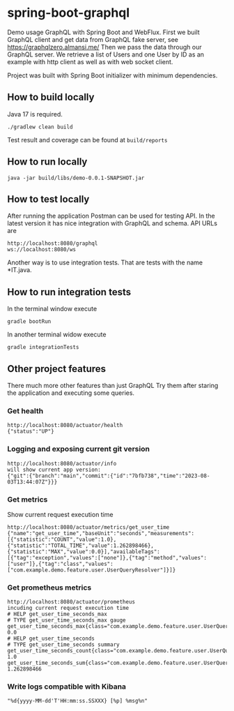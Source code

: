 # spring-boot-graphql

Demo usage GraphQL with Spring Boot and WebFlux.
First we built GraphQL client and get data from GraphQL fake server,
see https://graphqlzero.almansi.me/
Then we pass the data through our GraphQL server.
We retrieve a list of Users and one User by ID as an example
with http client as well as with web socket client.

Project was built with Spring Boot initializer with minimum dependencies.

## How to build locally

Java 17 is required.

```
./gradlew clean build
```

Test result and coverage can be found at `build/reports`

## How to run locally

```
java -jar build/libs/demo-0.0.1-SNAPSHOT.jar
```

## How to test locally

After running the application Postman can be used for testing API.
In the latest version it has nice integration with GraphQL and schema.
API URLs are
```
http://localhost:8080/graphql
ws://localhost:8080/ws
```

Another way is to use integration tests. That are tests with the name *IT.java.

## How to run integration tests

In the terminal window execute
```
gradle bootRun
```
In another terminal widow execute
```
gradle integrationTests
```

## Other project features

There much more other features than just GraphQL
Try them after staring the application and executing some queries.

### Get health
```
http://localhost:8080/actuator/health
{"status":"UP"}
```
### Logging and exposing current git version
```
http://localhost:8080/actuator/info
will show current app version:
{"git":{"branch":"main","commit":{"id":"7bfb738","time":"2023-08-03T13:44:07Z"}}}
```

### Get metrics
Show current request execution time
```
http://localhost:8080/actuator/metrics/get_user_time
{"name":"get_user_time","baseUnit":"seconds","measurements":[{"statistic":"COUNT","value":1.0},{"statistic":"TOTAL_TIME","value":1.262898466},{"statistic":"MAX","value":0.0}],"availableTags":[{"tag":"exception","values":["none"]},{"tag":"method","values":["user"]},{"tag":"class","values":["com.example.demo.feature.user.UserQueryResolver"]}]}
```
### Get prometheus metrics
```
http://localhost:8080/actuator/prometheus
incuding current request execution time
# HELP get_user_time_seconds_max  
# TYPE get_user_time_seconds_max gauge
get_user_time_seconds_max{class="com.example.demo.feature.user.UserQueryResolver",exception="none",method="user",} 0.0
# HELP get_user_time_seconds  
# TYPE get_user_time_seconds summary
get_user_time_seconds_count{class="com.example.demo.feature.user.UserQueryResolver",exception="none",method="user",} 1.0
get_user_time_seconds_sum{class="com.example.demo.feature.user.UserQueryResolver",exception="none",method="user",} 1.262898466
```
### Write logs compatible with Kibana
```
"%d{yyyy-MM-dd'T'HH:mm:ss.SSXXX} [%p] %msg%n"
```



